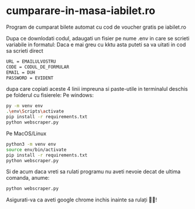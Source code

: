 # cumparare-in-masa-iabilet.ro
 Program de cumparat bilete automat cu cod de voucher gratis pe iabilet.ro

Dupa ce downlodati codul, adaugati un fisier pe nume .env in care se scrieti variabile in formatul:
Daca e mai greu cu kktu asta puteti sa va uitati in cod sa scrieti direct 
```bash
URL = EMAILULVOSTRU
CODE = CODUL_DE_FORMULAR
EMAIL = DUH
PASSWORD = EVIDENT
```
dupa care copiati aceste 4 linii impreuna si paste-utile in terminalul deschis pe folderul cu fisierele:
Pe windows:
```bash
py -m venv env
.\env\Scripts\activate
pip install -r requirements.txt 
python webscraper.py
```
Pe MacOS/Linux
```bash
python3 -m venv env
source env/bin/activate
pip install -r requirements.txt 
python webscraper.py
```

Si de acum daca vreti sa rulati programu nu aveti nevoie decat de ultima comanda, anume:

```bash
python webscraper.py
```

Asigurati-va ca aveti google chrome inchis inainte sa rulați 🥦🌿! 